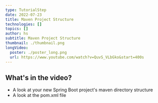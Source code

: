 ```yaml
---
type: TutorialStep
date: 2022-07-23
title: Maven Project Structure
technologies: []
topics: []
author: hs
subtitle: Maven Project Structure
thumbnail: ./thumbnail.png
longVideo:
  poster: ./poster_long.png
  url: https://www.youtube.com/watch?v=QuvS_VLbGko&start=400s
---
```


## What's in the video?

* A look at your new Spring Boot project's maven directory structure
* A look at the pom.xml file